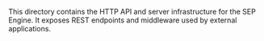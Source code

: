 This directory contains the HTTP API and server infrastructure for the SEP Engine.
It exposes REST endpoints and middleware used by external applications.
